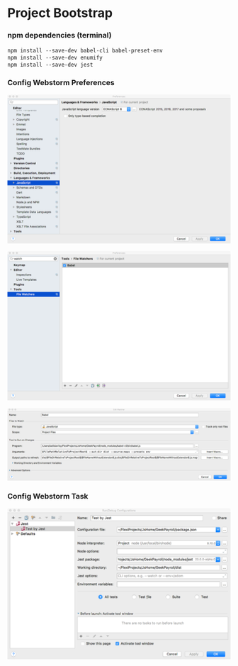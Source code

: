 # Project Bootstrap
### npm dependencies (terminal)
    npm install --save-dev babel-cli babel-preset-env
    npm install --save-dev enumify
    npm install --save-dev jest

### Config Webstorm Preferences
![Languages Javascript](./Preferences_Javascript.png)

![Tools Watchers](./Preferences_Watchers.png)

![Watcher Babel](./Preferences_Babel.png)

### Config Webstorm Task
![Edit Configuration](./Edit_Configuration_Jest.png)